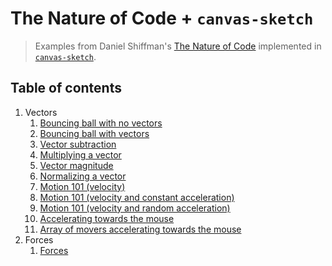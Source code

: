 # The Nature of Code + `canvas-sketch`

> Examples from Daniel Shiffman's [The Nature of Code](https://natureofcode.com)
> implemented in [`canvas-sketch`](https://github.com/mattdesl/canvas-sketch).

## Table of contents

1. Vectors
   1. [Bouncing ball with no vectors](./01-vectors/01-bouncing-ball-with-no-vectors/)
   2. [Bouncing ball with vectors](./01-vectors/02-bouncing-ball-with-vectors/)
   3. [Vector subtraction](./01-vectors/03-vector-subtraction/)
   4. [Multiplying a vector](./01-vectors/04-multiplying-a-vector/)
   5. [Vector magnitude](./01-vectors/05-vector-magnitude/)
   6. [Normalizing a vector](./01-vectors/06-normalizing-a-vector/)
   7. [Motion 101 (velocity)](./01-vectors/07-motion-101-velocity/)
   8. [Motion 101 (velocity and constant acceleration)](./01-vectors/08-motion-101-velocity-constant-acceleration/)
   9. [Motion 101 (velocity and random acceleration)](./01-vectors/09-motion-101-velocity-random-acceleration/)
   10. [Accelerating towards the mouse](./01-vectors/10-accelerating-towards-the-mouse/)
   11. [Array of movers accelerating towards the mouse](./01-vectors/11-array-movers-accelerating-towards-mouse/)
2. Forces
   1. [Forces](./02-forces/01-forces/)
